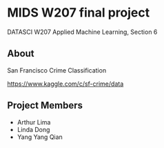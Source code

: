 # MIDS W207 final project

DATASCI W207 Applied Machine Learning, Section 6

## About

San Francisco Crime Classification

https://www.kaggle.com/c/sf-crime/data

## Project Members

* Arthur Lima
* Linda Dong
* Yang Yang Qian
